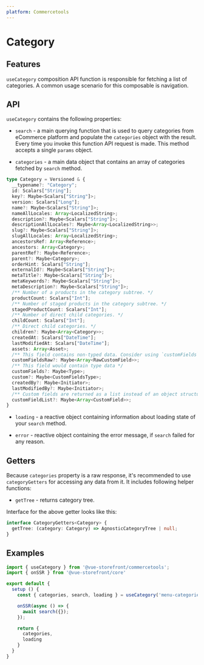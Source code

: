 ```yaml
---
platform: Commercetools
---
```


# Category

## Features

`useCategory` composition API function is responsible for fetching a list of categories. A common usage scenario for this composable is navigation.

## API

`useCategory` contains the following properties:

- `search` - a main querying function that is used to query categories from eCommerce platform and populate the `categories` object with the result. Every time you invoke this function API request is made. This method accepts a single `params` object.

- `categories` - a main data object that contains an array of categories fetched by `search` method.

```ts
type Category = Versioned & {
  __typename?: "Category";
  id: Scalars["String"];
  key?: Maybe<Scalars["String"]>;
  version: Scalars["Long"];
  name?: Maybe<Scalars["String"]>;
  nameAllLocales: Array<LocalizedString>;
  description?: Maybe<Scalars["String"]>;
  descriptionAllLocales?: Maybe<Array<LocalizedString>>;
  slug?: Maybe<Scalars["String"]>;
  slugAllLocales: Array<LocalizedString>;
  ancestorsRef: Array<Reference>;
  ancestors: Array<Category>;
  parentRef?: Maybe<Reference>;
  parent?: Maybe<Category>;
  orderHint: Scalars["String"];
  externalId?: Maybe<Scalars["String"]>;
  metaTitle?: Maybe<Scalars["String"]>;
  metaKeywords?: Maybe<Scalars["String"]>;
  metaDescription?: Maybe<Scalars["String"]>;
  /** Number of a products in the category subtree. */
  productCount: Scalars["Int"];
  /** Number of staged products in the category subtree. */
  stagedProductCount: Scalars["Int"];
  /** Number of direct child categories. */
  childCount: Scalars["Int"];
  /** Direct child categories. */
  children?: Maybe<Array<Category>>;
  createdAt: Scalars["DateTime"];
  lastModifiedAt: Scalars["DateTime"];
  assets: Array<Asset>;
  /** This field contains non-typed data. Consider using `customFields` as a typed alternative. */
  customFieldsRaw?: Maybe<Array<RawCustomField>>;
  /** This field would contain type data */
  customFields?: Maybe<Type>;
  custom?: Maybe<CustomFieldsType>;
  createdBy?: Maybe<Initiator>;
  lastModifiedBy?: Maybe<Initiator>;
  /** Custom fields are returned as a list instead of an object structure. */
  customFieldList?: Maybe<Array<CustomField>>;
}
```

- `loading` - a reactive object containing information about loading state of your `search` method.

- `error` - reactive object containing the error message, if `search` failed for any reason.

## Getters

Because `categories` property is a raw response, it's recommended to use `categoryGetters` for accessing any data from it. It includes following helper functions:

- `getTree` - returns category tree.

Interface for the above getter looks like this:

```ts
interface CategoryGetters<Category> {
  getTree: (category: Category) => AgnosticCategoryTree | null;
}
```

## Examples

```js
import { useCategory } from '@vue-storefront/commercetools';
import { onSSR } from '@vue-storefront/core'

export default {
  setup () {
    const { categories, search, loading } = useCategory('menu-categories');

    onSSR(async () => {
      await search({});
    });

    return {
      categories,
      loading
    }
  }
}
```

